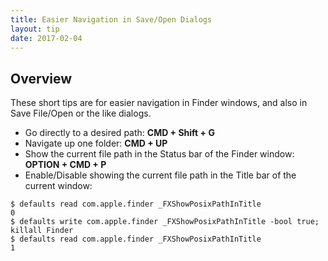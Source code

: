 ```yaml
---
title: Easier Navigation in Save/Open Dialogs
layout: tip
date: 2017-02-04
---
```


## Overview

These short tips are for easier navigation in Finder windows, and also in Save File/Open or the like dialogs.

* Go directly to a desired path: **CMD + Shift + G**
* Navigate up one folder: **CMD + UP**
* Show the current file path in the Status bar of the Finder window: **OPTION + CMD + P**
* Enable/Disable showing the current file path in the Title bar of the current window:
```
$ defaults read com.apple.finder _FXShowPosixPathInTitle
0
$ defaults write com.apple.finder _FXShowPosixPathInTitle -bool true; killall Finder
$ defaults read com.apple.finder _FXShowPosixPathInTitle
1
```
